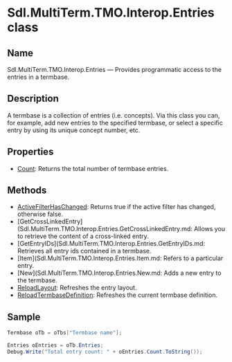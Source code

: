 # Sdl.MultiTerm.TMO.Interop.Entries class

## Name

Sdl.MultiTerm.TMO.Interop.Entries —          Provides programmatic access to the entries in a termbase.

## Description

A termbase is a collection of entries (i.e. concepts). Via this class you can, for example, add new entries to the specified termbase, or select a specific entry by using its unique concept number, etc.

## Properties
* [Count](Sdl.MultiTerm.TMO.Interop.Entries.Count.md): Returns the total number of termbase entries.

## Methods

* [ActiveFilterHasChanged](Sdl.MultiTerm.TMO.Interop.Entries.ActiveFilterHasChanged.md): Returns true if the active filter has changed, otherwise false.
* [GetCrossLinkedEntry](Sdl.MultiTerm.TMO.Interop.Entries.GetCrossLinkedEntry.md: Allows you to retrieve the content of a cross-linked entry.
* [GetEntryIDs](Sdl.MultiTerm.TMO.Interop.Entries.GetEntryIDs.md: Retrieves all entry ids contained in a termbase.
* [Item](Sdl.MultiTerm.TMO.Interop.Entries.Item.md: Refers to a particular entry.
* [New](Sdl.MultiTerm.TMO.Interop.Entries.New.md: Adds a new entry to the termbase.
* [ReloadLayout](Sdl.MultiTerm.TMO.Interop.Entries.ReloadLayout.md): Refreshes the entry layout.
* [ReloadTermbaseDefinition](Sdl.MultiTerm.TMO.Interop.Entries.ReloadTermbaseDefinition.md): Refreshes the current termbase definition.

## Sample


```cs
Termbase oTb = oTbs["Termbase name"];

Entries oEntries = oTb.Entries;
Debug.Write("Total entry count: " + oEntries.Count.ToString());
```


